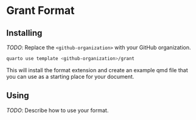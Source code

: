 # Grant Format

## Installing

_TODO_: Replace the `<github-organization>` with your GitHub organization.

```bash
quarto use template <github-organization>/grant
```

This will install the format extension and create an example qmd file
that you can use as a starting place for your document.

## Using

_TODO_: Describe how to use your format.

